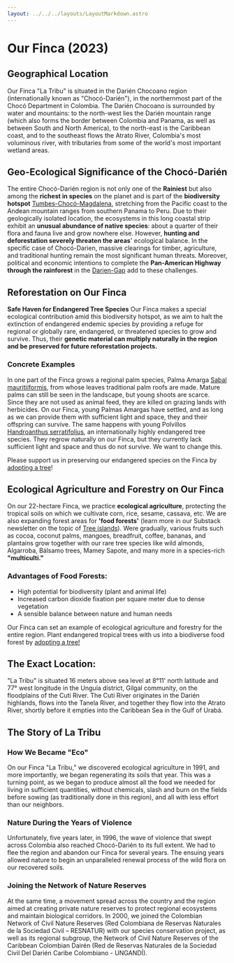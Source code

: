 ```yaml
---
layout: ../../../layouts/LayoutMarkdown.astro
---
```


# Our Finca (2023)

<h2 id="region">Geographical Location</h2>

Our Finca "La Tribu" is situated in the Darién Chocoano region (internationally known as "Chocó-Darién"), in the northernmost part of the Chocó Department in Colombia. The Darién Chocoano is surrounded by water and mountains: to the north-west lies the Darién mountain range (which also forms the border between Colombia and Panama, as well as between South and North America), to the north-east is the Caribbean coast, and to the southeast flows the Atrato River, Colombia's most voluminous river, with tributaries from some of the world's most important wetland areas.

<h2 id="region-bedeutung">Geo-Ecological Significance of the Chocó-Darién</h2>

The entire Chocó-Darién region is not only one of the **Rainiest** but also among the **richest in species** on the planet and is part of the **biodiversity hotspot** <a href="https://de.wikipedia.org/wiki/Tumbes-Choc%C3%B3-Magdalena" target="_blank">Tumbes-Chocó-Magdalena</a>, stretching from the Pacific coast to the Andean mountain ranges from southern Panama to Peru. Due to their geologically isolated location, the ecosystems in this long coastal strip exhibit an **unusual abundance of native species**: about a quarter of their flora and fauna live and grow nowhere else. However, **hunting and deforestation severely threaten the areas**' ecological balance. In the specific case of Chocó-Darien, massive clearings for timber, agriculture, and traditional hunting remain the most significant human threats. Moreover, political and economic intentions to complete the **Pan-American Highway through the rainforest** in the <a href="https://de.wikipedia.org/wiki/Dari%C3%A9n_Gap" target="_blank">Darien-Gap</a> add to these challenges.

<h2 id="ideale-finca-1">Reforestation on Our Finca</h2>

**Safe Haven for Endangered Tree Species**
Our Finca makes a special ecological contribution amid this biodiversity hotspot, as we aim to halt the extinction of endangered endemic species by providing a refuge for regional or globally rare, endangered, or threatened species to grow and survive. Thus, their **genetic material can multiply naturally in the region and be preserved for future reforestation projects.**

<h3 id="ideale-finca-2">Concrete Examples</h3>

In one part of the Finca grows a regional palm species, Palma Amarga [Sabal mauritiiformis](https://tropical.theferns.info/viewtropical.php?id=Sabal+mauritiiformis), from whose leaves traditional palm roofs are made. Mature palms can still be seen in the landscape, but young shoots are scarce. Since they are not used as animal feed, they are killed on grazing lands with herbicides. On our Finca, young Palmas Amargas have settled, and as long as we can provide them with sufficient light and space, they and their offspring can survive.
The same happens with young Polvillos [Handroanthus serratifolius](https://tropical.theferns.info/viewtropical.php?id=Handroanthus+serratifolius), an internationally highly endangered tree species. They regrow naturally on our Finca, but they currently lack sufficient light and space and thus do not survive. We want to change this.

Please support us in preserving our endangered species on the Finca by [adopting a tree](/plant-and-protect/adopt-a-tree)!

<h2 id="ideale-finca-3">Ecological Agriculture and Forestry on Our Finca</h2>

On our 22-hectare Finca, we practice **ecological agriculture**, protecting the tropical soils on which we cultivate corn, rice, sesame, cassava, etc. We are also expanding forest areas for **'food forests'** (learn more in our Substack newsletter on the topic of <a href="https://vivalaselva.substack.com/p/bauminseln?utm_source=profile&utm_medium=reader2" target="_blank">Tree islands</a>). Were gradually, various fruits such as cocoa, coconut palms, mangoes, breadfruit, coffee, bananas, and plantains grow together with our rare tree species like wild almonds, Algarroba, Bálsamo trees, Mamey Sapote, and many more in a species-rich **"multiculti."**

### Advantages of Food Forests:

- High potential for biodiversity (plant and animal life)
- Increased carbon dioxide fixation per square meter due to dense vegetation
- A sensible balance between nature and human needs

Our Finca can set an example of ecological agriculture and forestry for the entire region.
Plant endangered tropical trees with us into a biodiverse food forest by [adopting a tree!](/plant-and-protect/adopt-a-tree)

<h2 id="lage-exakt">The Exact Location:</h2>

"La Tribu" is situated 16 meters above sea level at 8°11' north latitude and 77° west longitude in the Unguía district, Gilgal community, on the floodplains of the Cutí River. The Cutí River originates in the Darién highlands, flows into the Tanela River, and together they flow into the Atrato River, shortly before it empties into the Caribbean Sea in the Gulf of Urabá.

<h2 id="geschichte-tribu">The Story of La Tribu</h2>
<h3 id="geschichte-1">How We Became "Eco"</h3>
On our Finca "La Tribu," we discovered ecological agriculture in 1991, and more importantly, we began regenerating its soils that year. This was a turning point, as we began to produce almost all the food we needed for living in sufficient quantities, without chemicals, slash and burn on the fields before sowing (as traditionally done in this region), and all with less effort than our neighbors.
<h3 id="geschichte-2">Nature During the Years of Violence</h3>
Unfortunately, five years later, in 1996, the wave of violence that swept across Colombia also reached Chocó-Darién to its full extent. We had to flee the region and abandon our Finca for several years. The ensuing years allowed nature to begin an unparalleled renewal process of the wild flora on our recovered soils.
<h3>Joining the Network of Nature Reserves</h3>
At the same time, a movement spread across the country and the region aimed at creating private nature reserves to protect regional ecosystems and maintain biological corridors. In 2000, we joined the Colombian Network of Civil Nature Reserves (Red Colombiana de Reservas Naturales de la Sociedad Civil – RESNATUR) with our species conservation project, as well as its regional subgroup, the Network of Civil Nature Reserves of the Caribbean Colombian Dairén (Red de Reservas Naturales de la Sociedad Civil Del Darién Caribe Colombiano - UNGANDÍ).
